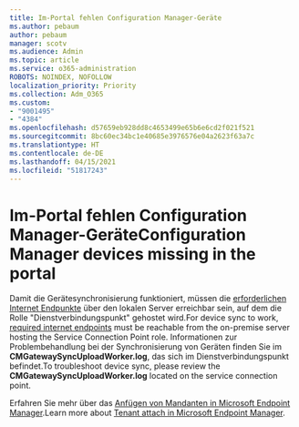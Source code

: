 ```yaml
---
title: Im-Portal fehlen Configuration Manager-Geräte
ms.author: pebaum
author: pebaum
manager: scotv
ms.audience: Admin
ms.topic: article
ms.service: o365-administration
ROBOTS: NOINDEX, NOFOLLOW
localization_priority: Priority
ms.collection: Adm_O365
ms.custom:
- "9001495"
- "4384"
ms.openlocfilehash: d57659eb928dd8c4653499e65b6e6cd2f021f521
ms.sourcegitcommit: 8bc60ec34bc1e40685e3976576e04a2623f63a7c
ms.translationtype: HT
ms.contentlocale: de-DE
ms.lasthandoff: 04/15/2021
ms.locfileid: "51817243"
---
```

# <a name="configuration-manager-devices-missing-in-the-portal"></a><span data-ttu-id="4b999-102">Im-Portal fehlen Configuration Manager-Geräte</span><span class="sxs-lookup"><span data-stu-id="4b999-102">Configuration Manager devices missing in the portal</span></span>

<span data-ttu-id="4b999-103">Damit die Gerätesynchronisierung funktioniert, müssen die [erforderlichen Internet Endpunkte](https://docs.microsoft.com/configmgr/tenant-attach/device-sync-actions#internet-endpoints) über den lokalen Server erreichbar sein, auf dem die Rolle "Dienstverbindungspunkt" gehostet wird.</span><span class="sxs-lookup"><span data-stu-id="4b999-103">For device sync to work, [required internet endpoints](https://docs.microsoft.com/configmgr/tenant-attach/device-sync-actions#internet-endpoints) must be reachable from the on-premise server hosting the Service Connection Point role.</span></span> <span data-ttu-id="4b999-104">Informationen zur Problembehandlung bei der Synchronisierung von Geräten finden Sie im **CMGatewaySyncUploadWorker.log**, das sich im Dienstverbindungspunkt befindet.</span><span class="sxs-lookup"><span data-stu-id="4b999-104">To troubleshoot device sync, please review the **CMGatewaySyncUploadWorker.log** located on the service connection point.</span></span>

<span data-ttu-id="4b999-105">Erfahren Sie mehr über das [Anfügen von Mandanten in Microsoft Endpoint Manager](https://docs.microsoft.com/configmgr/tenant-attach/).</span><span class="sxs-lookup"><span data-stu-id="4b999-105">Learn more about [Tenant attach in Microsoft Endpoint Manager](https://docs.microsoft.com/configmgr/tenant-attach/).</span></span>
